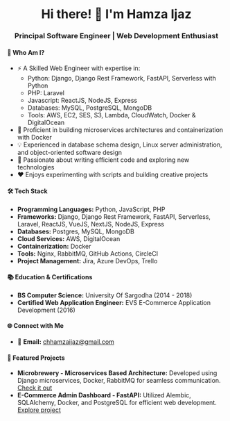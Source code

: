 <h1 align="center">Hi there! 👋 I'm Hamza Ijaz</h1>
<h3 align="center">Principal Software Engineer | Web Development Enthusiast</h3>

#### 🚀 Who Am I?

- ⚡️ A Skilled Web Engineer with expertise in:
  - Python: Django, Django Rest Framework, FastAPI, Serverless with Python
  - PHP: Laravel
  - Javascript: ReactJS, NodeJS, Express
  - Databases: MySQL, PostgreSQL, MongoDB
  - Tools: AWS, EC2, SES, S3, Lambda, CloudWatch, Docker & DigitalOcean
- 🔧 Proficient in building microservices architectures and containerization with Docker
- 💡 Experienced in database schema design, Linux server administration, and object-oriented software design
- 🌟 Passionate about writing efficient code and exploring new technologies
- ❤️ Enjoys experimenting with scripts and building creative projects

#### 🛠️ Tech Stack

- **Programming Languages:** Python, JavaScript, PHP
- **Frameworks:** Django, Django Rest Framework, FastAPI, Serverless, Laravel, ReactJS, VueJS, NextJS, NodeJS, Express
- **Databases:** Postgres, MySQL, MongoDB
- **Cloud Services:** AWS, DigitalOcean
- **Containerization:** Docker
- **Tools:** Nginx, RabbitMQ, GitHub Actions, CircleCI
- **Project Management:** Jira, Azure DevOps, Trello

#### 📚 Education & Certifications

- **BS Computer Science:** University Of Sargodha (2014 - 2018)
- **Certified Web Application Engineer:** EVS E-Commerce Application Development (2016)

#### 🌐 Connect with Me

- 📧 **Email:** chhamzaijaz@gmail.com

#### 🚀 Featured Projects

- **Microbrewery - Microservices Based Architecture:** Developed using Django microservices, Docker, RabbitMQ for seamless communication. [Check it out](https://github.com/hamzaijaz-dev/microbrewery)
- **E-Commerce Admin Dashboard - FastAPI:** Utilized Alembic, SQLAlchemy, Docker, and PostgreSQL for efficient web development. [Explore project](https://github.com/hamzaijaz-dev/FastAPI-SQLAlchemy-Docker)

